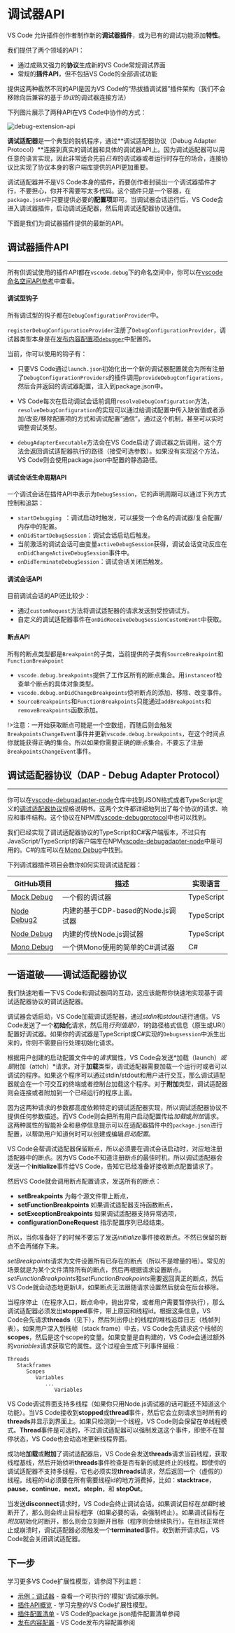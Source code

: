 # 调试器API

VS Code 允许插件创作者制作新的**调试器插件**，或为已有的调试功能添加**特性**。

我们提供了两个领域的API：
- 通过成熟又强力的**协议**生成新的VS Code常规调试界面
- 常规的**插件API**，但不包括VS Code的全部调试功能

提供这两种截然不同的API是因为VS Code的“热拔插调试器”插件架构（我们不会移除向后兼容的基于*协议*的调试器连接方法）

下列图片展示了两种API在VS Code中协作的方式：

![debug-extension-api](https://raw.githubusercontent.com/Microsoft/vscode-docs/master/docs/extensionAPI/images/api-debugging/debug-extension-api.png)

**调试适配器**是一个典型的脱机程序，通过**调试适配器协议（Debug Adapter Protocol）**连接到真实的调试器和具体的调试器API上。因为调试适配器可以用任意的语言实现，因此非常适合先前*已有*的调试器或者运行时存在的场合，连接协议比实现了协议本身的客户端库提供的API更加重要。

调试适配器并不是VS Code本身的插件，而要创作者封装出一个调试器插件才行，不要担心，你并不需要写太多代码。这个插件只是一个容器，在`package.json`中只要提供必要的**配置项**即可。当调试器会话运行后，VS Code会进入调试器插件，启动调试适配器，然后用调试适配器协议通信。

下面是我们为调试器插件提供的最新的API。

## 调试器插件API
---

所有供调试使用的插件API都在`vscode.debug`下的命名空间中，你可以在[vscode 命名空间API参考](https://github.com/Microsoft/vscode-docs/blob/master/docs/extensionAPI/vscode-api.md#debug)中查看。

#### 调试型钩子

所有调试型的钩子都在`DebugConfigurationProvider`中。

`registerDebugConfigurationProvider`注册了`DebugConfigurationProvider`，调试器类型本身是在[发布内容配置项`debugger`](https://github.com/Microsoft/vscode-docs/blob/master/docs/extensionAPI/extension-points.md#contributesdebuggers)中配置的。

当前，你可以使用的钩子有：

- 只要VS Code通过`launch.json`初始化出一个新的调试器配置就会为所有注册了`DebugConfigurationProviders`的插件调用`provideDebugConfigurations`，然后合并返回的调试器配置，注入到package.json中。
- VS Code每次在启动调试会话前调用`resolveDebugConfiguration`方法，`resolveDebugConfiguration`的实现可以通过给调试配置中传入缺省值或者添加/改变/移除配置项的方式和调试配置“通信”。通过这个机制，甚至可以实时调整调试类型。

- `debugAdapterExecutable`方法会在VS Code启动了调试器之后调用，这个方法会返回调试适配器执行的路径（接受可选参数）。如果没有实现这个方法，VS Code则会使用package.json中配置的静态路径。


#### 调试会话生命周期API

一个调试会话在插件API中表示为`DebugSession`，它的声明周期可以通过下列方式控制和追踪：
- `startDebugging `：调试启动时触发，可以接受一个命名的调试器/复合配置/内存中的配置。
- `onDidStartDebugSession`：调试会话启动后触发。
- 当前激活的调试会话可由变量`activeDebugSession`获得，调试会话变动反应在`onDidChangeActiveDebugSession`事件中。
- `onDidTerminateDebugSession`：调试会话关闭后触发。

#### 调试会话API

目前调试会话的API还比较少：

- 通过`customRequest`方法将调试适配器的请求发送到受控调试方。
- 自定义的调试适配器事件在`onDidReceiveDebugSessionCustomEvent`中获取。

#### 断点API

所有的断点类型都是`Breakpoint`的子类，当前提供的子类有`SourceBreakpoint`和`FunctionBreakpoint`

- `vscode.debug.breakpoints`提供了工作区所有的断点集合。用`instanceof`检查单个断点的具体对象类型。
- `vscode.debug.onDidChangeBreakpoints`侦听断点的添加、移除、改变事件。
- `SourceBreakpoints`和`FunctionBreakpoints`只能通过`addBreakpoints`和`removeBreakpoints`函数添加。

!>注意：一开始获取断点可能是一个空数组，而随后则会触发`BreakpointsChangeEvent`事件并更新`vscode.debug.breakpoints`，在这个时间点你就能获得正确的集合。所以如果你需要正确的断点集合，不要忘了注册`BreakpointsChangeEvent`事件。

## 调试适配器协议（DAP - Debug Adapter Protocol）
---
你可以在[vscode-debugadapter-node](https://github.com/Microsoft/vscode-debugadapter-node)仓库中找到JSON格式或者TypeScript定义的[调试适配器协议](https://microsoft.github.io/debug-adapter-protocol)规格说明书。这两个文件都详细地列出了每个协议的请求、响应和事件结构。这个协议在NPM库[vscode-debugprotocol](https://www.npmjs.com/package/vscode-debugprotocol)中也可以找到。

我们已经实现了调试适配器协议的TypeScript和C#客户端版本，不过只有JavaScript/TypeScript的客户端库在NPM[vscode-debugadapter-node](https://github.com/Microsoft/vscode-debugadapter-node)中是可用的。C#的库可以在[Mono Debug](https://github.com/Microsoft/vscode-mono-debug/blob/master/src/DebugSession.cs)中找到。

下列调试器插件项目会教你如何实现调试适配器：

GitHub项目 | 描述 | 实现语言
--- | --- | ---
[Mock Debug](https://github.com/Microsoft/vscode-mock-debug.git) | 一个假的调试器 | TypeScript
[Node Debug2](https://github.com/Microsoft/vscode-node-debug2.git) | 内建的基于CDP-based的Node.js调试器 |TypeScript
[Node Debug](https://github.com/Microsoft/vscode-node-debug.git) | 内建的传统Node.js调试器 |TypeScript
[Mono Debug](https://github.com/Microsoft/vscode-mono-debug.git) | 一个供Mono使用的简单的C#调试器 | C#

## 一语道破——调试适配器协议

我们快速地看一下VS Code和调试器间的互动，这应该能帮你快速地实现基于调试适配器协议的调试适配器。

调试器会话启动，VS Code加载调试适配器，通过*stdin*和*stdout*进行通信。VS Code发送了一个**初始化**请求，然后用*行列值是0，1*的路径格式信息（原生或URI）配置好调试器。如果你的调试器是TypeScript或C#实现的`Debugsession`中派生出来的，你则不需要自行处理初始化请求。

根据用户创建的启动配置文件中的*请求*属性，VS Code会发送*加载（launch）*或是*附加（attch）*请求。对于**加载**类型，调试适配器需要加载一个运行时或者可以调试的程序。如果这个程序可以通过stdin/stdout和用户进行交互，那么调试适配器就会在一个可交互的终端或者控制台加载这个程序。对于**附加**类型，调试适配器则会连接或者附加到一个已经运行的程序上面。

因为这两种请求的参数都高度依赖特定的调试适配器实现，所以调试适配器协议不提供任何参数描述。而VS Code则会把所有用户启动配置传给*加载*或*附加*请求。这两种属性的智能补全和悬停信息提示可以在适配器插件中的`package.json`进行配置，以帮助用户知道何时可以创建或编辑*启动配置*。

VS Code会帮调试适配器保留断点，所以必须要在调试会话启动时，对应地注册适配器中的断点。因为VS Code不知道注册断点的最佳时机，所以调试适配器会发送一个**initialize**事件给VS Code，告知它已经准备好接收断点配置请求了。

然后VS Code就会调用断点配置请求，发送所有的断点：

* **setBreakpoints** 为每个源文件带上断点，
* **setFunctionBreakpoints** 如果调试适配器支持函数断点，
* **setExceptionBreakpoints** 如果调试适配器支持异常选项，
* **configurationDoneRequest** 指示配置序列已经结束。

所以，当你准备好了的时候不要忘了发送*initialize*事件接收断点。不然已保留的断点不会再储存下来。

*setBreakpoints*请求为文件设置所有已存在的断点（所以不是增量的哦）。常见的场景就是为某个文件清除所有的断点，然后再根据请求设置断点。*setFunctionBreakpoints*和*setFunctionBreakpoints*需要返回真正的断点，然后VS Code就会动态地更新UI，如果断点无法跟随请求设置然后就会在后台移除。

当程序停止（在程序入口，断点命中，抛出异常，或者用户需要暂停执行），那么调试适配器必须发出**stopped**事件，带上原因和线程id。根据这条信息，VS Code会先请求**threads**（见下），然后列出停止的线程的堆栈追踪日志（栈帧列表）。如果用户深入到栈帧（stack frame）中去，VS Code会先请求这个栈帧的**scopes**，然后是这个scope的变量。如果变量是自构建的，VS Code会通过额外的*variables*请求获取它的属性。这个过程会生成下列事件层级：

```
Threads
   Stackframes
      Scopes
         Variables
            ...
               Variables
```
VS Code调试界面支持多线程（如果你只用Node.js调试器的话可能还不知道这个功能）。当VS Code接收到**stopped**或**thread**事件，然后它会立刻请求当时所有的**threads**并显示到界面上。如果只检测到一个线程，VS Code则会保留在单线程模式。**Thread**事件是可选的，不过调试适配器可以强制发送这个事件，即使不在暂停状态，VS Code也会动态地更新线程界面。

成功地**加载**或**附加**了调试适配器后，VS Code会发送**threads**请求当前线程，获取线程基线，然后开始侦听**threads**事件检查是否有新的或是终止的线程。即使你的调试适配器不支持多线程，它也必须实现**threads**请求，然后返回一个（虚假的）线程。线程的id必须要在所有需要线程id的地方消费掉，比如：**stacktrace**， **pause**，**continue**，**next**，**stepIn**，和 **stepOut**。

当发送**disconnect**请求时，VS Code会终止调试会话。如果调试目标在*加载*时被断开了，那么则会终止目标程序（如果必要的话，会强制终止）。如果调试目标在*附加*初始化时断开，那么则会立刻断开目标（程序则会继续执行）。在目标正常终止或崩溃时，调试适配器必须触发一个**terminated**事件。收到断开请求后，VS Code就会关闭调试适配器。

## 下一步
学习更多VS Code扩展性模型，请参阅下列主题：

* [示例：调试器](/docs/extensions/example-debuggers.md) - 查看一个可执行的'模拟'调试器示例。
* [插件API概览](/docs/extensionAPI/overview.md) - 学习完整的VS Code扩展性模型。
* [插件配置清单](/docs/extensionAPI/extension-manifest.md) - VS Code的package.json插件配置清单参阅
* [发布内容配置](/docs/extensionAPI/extension-points.md) - VS Code发布内容配置参阅